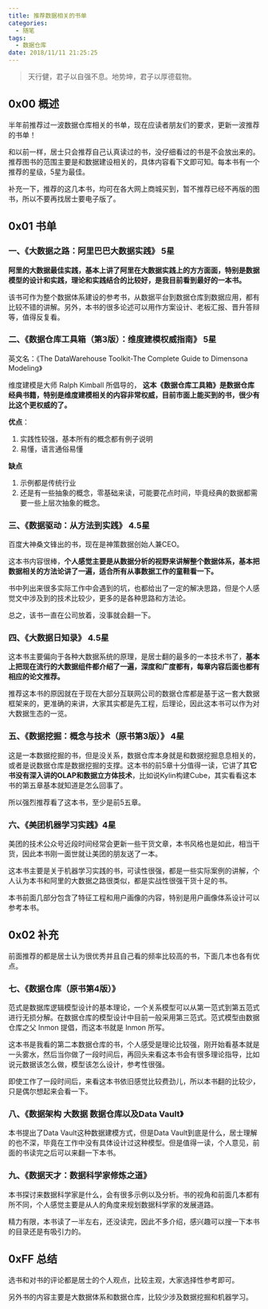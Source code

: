```yaml
---
title: 推荐数据相关的书单
categories:
  - 随笔
tags:
  - 数据仓库
date: 2018/11/11 21:25:25
---
```


> 天行健，君子以自强不息。地势坤，君子以厚德载物。

## 0x00 概述

半年前推荐过一波数据仓库相关的书单，现在应读者朋友们的要求，更新一波推荐的书单！

和以前一样，居士只会推荐自己认真读过的书，没仔细看过的书是不会放出来的。推荐图书的范围主要是和数据建设相关的，具体内容看下文即可知。每本书有一个推荐的星级，5星为最佳。

补充一下，推荐的这几本书，均可在各大网上商城买到，暂不推荐已经不再版的图书，所以不要再找居士要电子版了。

<!-- more -->

## 0x01 书单

### 一、《大数据之路：阿里巴巴大数据实践》 5星

**阿里的大数据最佳实践，基本上讲了阿里在大数据实践上的方方面面，特别是数据模型的设计和实践，理论和实践结合的比较好，是我目前看到最好的一本书。**

该书可作为整个数据体系建设的参考书，从数据平台到数据仓库到数据应用，都有比较不错的讲解。另外，本书的很多论述可以用作方案设计、老板汇报、晋升答辩等，值得反复看。

### 二、《数据仓库工具箱（第3版）：维度建模权威指南》 5星

英文名：《The DataWarehouse Toolkit-The Complete Guide to Dimensona Modeling》

维度建模是大师 Ralph Kimball 所倡导的， **这本《数据仓库工具箱》是数据仓库经典书籍，特别是维度建模相关的内容非常权威，目前市面上能买到的书，很少有比这个更权威的了。**

**优点**：

1. 实践性较强，基本所有的概念都有例子说明
2. 易懂，语言通俗易懂

**缺点**

1. 示例都是传统行业
2. 还是有一些抽象的概念，零基础来读，可能要花点时间，毕竟经典的数据都需要一些上层次抽象的概念。

### 三、《数据驱动：从方法到实践》 4.5星

百度大神桑文锋出的书，现在是神策数据创始人兼CEO。

这本书内容很棒，**个人感觉主要是从数据分析的视野来讲解整个数据体系，基本把数据相关的方法论讲了一遍，适合所有从事数据工作的童鞋看一下。**

书中列出来很多实际工作中会遇到的坑，也都给出了一定的解决思路，但是个人感觉文中涉及到的技术比较少，更多的是各种思路和方法论。

总之，该书一直在公司放着，没事就会翻一下。

### 四、《大数据日知录》 4.5星

这本书主要偏向于各种大数据系统的原理，是居士翻的最多的一本技术书了，**基本上把现在流行的大数据组件都介绍了一遍，深度和广度都有，每章内容后面也都有相应的论文推荐。**

推荐这本书的原因就在于现在大部分互联网公司的数据仓库都是基于这一套大数据框架来的，更准确的来讲，大家其实都是先工程，后理论，因此这本书可以作为对大数据生态的一览。

### 五、《数据挖掘：概念与技术（原书第3版）》 4星

这是一本数据挖掘的书，但是没关系，数据仓库本身就是和数据挖掘息息相关的，或者是说数据仓库是数据挖掘的支撑。这本书的前5章十分值得一读，它讲了其**它书没有深入讲的OLAP和数据立方体技术**，比如说Kylin构建Cube，其实看看这本书的第五章基本就知道是怎么回事了。

所以强烈推荐看了这本书，至少是前5五章。

### 六、《美团机器学习实践》4星

美团的技术公众号近段时间经常会更新一些干货文章，本书风格也是如此，相当干货，因此本书刚一面世就让美团的朋友送了一本。

这本书主要是关于机器学习实践的书，可读性很强，都是一些实际案例的讲解，个人认为本书和阿里的大数据之路很类似，都是实战性很强干货十足的书。

本书前面几部分包含了特征工程和用户画像的内容，特别是用户画像体系设计可以参考本书。

## 0x02 补充 

前面推荐的都是居士认为很优秀并且自己看的频率比较高的书，下面几本也各有优点。

### 七、《数据仓库（原书第4版）》 

范式是数据库逻辑模型设计的基本理论，一个关系模型可以从第一范式到第五范式进行无损分解。在数据仓库的模型设计中目前一般采用第三范式。范式模型由数据仓库之父 Inmon 提倡，而这本书就是 Inmon 所写。

这本书是我看的第二本数据仓库的书，个人感受是理论比较强，刚开始看基本就是一头雾水，然后当你做了一段时间后，再回头来看这本书会有很多理论指导，比如说元数据该怎么做，模型该怎么设计，参考性很强。

即使工作了一段时间后，来看这本书依旧感觉比较费劲儿，所以本书翻的比较少，只是偶尔想起来会看一下。

### 八、《数据架构 大数据 数据仓库以及Data Vault》

本书提出了Data Vault这种数据建模方式，但是Data Vault到底是什么，居士理解的也不深，毕竟在工作中没有具体设计过这种模型。但是值得一读，个人意见，前面的书读完之后可以来翻一下本书。

### 九、《数据天才：数据科学家修炼之道》

本书探讨来数据科学家是什么，会有很多示例以及分析。书的视角和前面几本都有所不同，个人感觉主要是从人的角度来规划数据科学家的发展道路。

精力有限，本书读了一半左右，还没读完，因此不多介绍，感兴趣可以搜一下本书的目录还是有吸引力的。

## 0xFF 总结

选书和对书的评论都是居士的个人观点，比较主观，大家选择性参考即可。

另外书的内容主要是大数据体系和数据仓库，比较少涉及数据挖掘和机器学习。